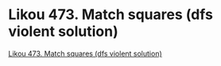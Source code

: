 # Likou 473. Match squares (dfs violent solution)
[Likou 473. Match squares (dfs violent solution)](https://aiwithcloud.com/2022/09/15/likou_473-_match_squares_dfs_violent_solution/)